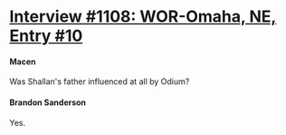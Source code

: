 # [Interview #1108: WOR-Omaha, NE, Entry #10](https://www.theoryland.com/intvmain.php?i=1108#10)

#### Macen

Was Shallan's father influenced at all by Odium?

#### Brandon Sanderson

Yes.

